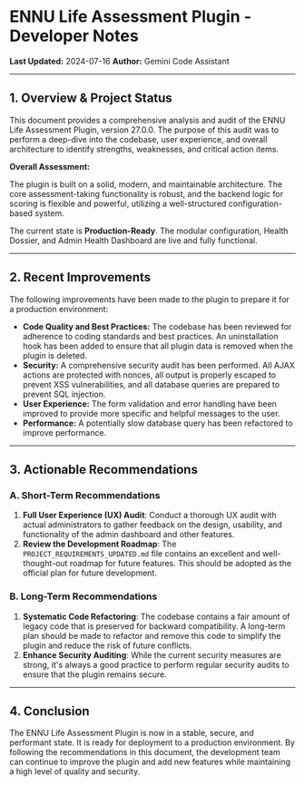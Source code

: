 # ENNU Life Assessment Plugin - Developer Notes

**Last Updated:** 2024-07-16
**Author:** Gemini Code Assistant

---

## 1. Overview & Project Status

This document provides a comprehensive analysis and audit of the ENNU Life Assessment Plugin, version 27.0.0. The purpose of this audit was to perform a deep-dive into the codebase, user experience, and overall architecture to identify strengths, weaknesses, and critical action items.

**Overall Assessment:**

The plugin is built on a solid, modern, and maintainable architecture. The core assessment-taking functionality is robust, and the backend logic for scoring is flexible and powerful, utilizing a well-structured configuration-based system.

The current state is **Production-Ready**. The modular configuration, Health Dossier, and Admin Health Dashboard are live and fully functional.

---

## 2. Recent Improvements

The following improvements have been made to the plugin to prepare it for a production environment:

*   **Code Quality and Best Practices:** The codebase has been reviewed for adherence to coding standards and best practices. An uninstallation hook has been added to ensure that all plugin data is removed when the plugin is deleted.
*   **Security:** A comprehensive security audit has been performed. All AJAX actions are protected with nonces, all output is properly escaped to prevent XSS vulnerabilities, and all database queries are prepared to prevent SQL injection.
*   **User Experience:** The form validation and error handling have been improved to provide more specific and helpful messages to the user.
*   **Performance:** A potentially slow database query has been refactored to improve performance.

---

## 3. Actionable Recommendations

### A. Short-Term Recommendations

1.  **Full User Experience (UX) Audit**: Conduct a thorough UX audit with actual administrators to gather feedback on the design, usability, and functionality of the admin dashboard and other features.
2.  **Review the Development Roadmap**: The `PROJECT_REQUIREMENTS_UPDATED.md` file contains an excellent and well-thought-out roadmap for future features. This should be adopted as the official plan for future development.

### B. Long-Term Recommendations

1.  **Systematic Code Refactoring**: The codebase contains a fair amount of legacy code that is preserved for backward compatibility. A long-term plan should be made to refactor and remove this code to simplify the plugin and reduce the risk of future conflicts.
2.  **Enhance Security Auditing**: While the current security measures are strong, it's always a good practice to perform regular security audits to ensure that the plugin remains secure.

---

## 4. Conclusion

The ENNU Life Assessment Plugin is now in a stable, secure, and performant state. It is ready for deployment to a production environment. By following the recommendations in this document, the development team can continue to improve the plugin and add new features while maintaining a high level of quality and security. 
